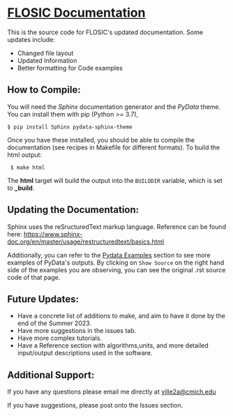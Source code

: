 [FLOSIC Documentation](https://nerffan1.github.io/FLOSICDOC/)
====================

This is the source code for FLOSIC's updated documentation. Some updates include:
- Changed file layout
- Updated Information
- Better formatting for Code examples
     
## How to Compile:

You will need the *Sphinx* documentation generator and the *PyData* theme. You can install them with pip (Python >= 3.7),
    
    $ pip install Sphinx pydata-sphinx-theme

Once you have these installed, you should be able to compile the documentation (see recipes in Makefile for different formats). To build the html output:
     
     $ make html

The **html** target will build the output into the `BUILDDIR` variable, which is set to **_build**.

## Updating the Documentation:

Sphinx uses the reSructuredText markup language. Reference can be found here: https://www.sphinx-doc.org/en/master/usage/restructuredtext/basics.html

Additionally, you can refer to the [Pydata Examples](https://pydata-sphinx-theme.readthedocs.io/en/stable/examples/index.html) section to see more examples of PyData's
outputs. By clicking on `Show Source` on the right hand side of the examples you are observing, you can see the original .rst source code of that page.

## Future Updates:

- Have a concrete list of additions to make, and aim to have it done by the end of the Summer 2023.
- Have more suggestions in the issues tab.
- Have more complex tutorials.
- Have a Reference section with algorithms,units, and more detailed input/output descriptions used in the software.

## Additional Support:

If you have any questions please email me directly at ville2a@cmich.edu

If you have suggestions, please post onto the Issues section.
